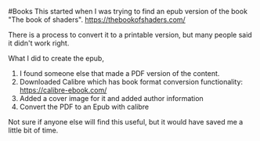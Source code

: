 #Books
This started when I was trying to find an epub version of the book "The book of shaders". 
https://thebookofshaders.com/

There is a process to convert it to a printable version, but many people said it didn't work right. 

What I did to create the epub,
1. I found someone else that made a PDF version of the content.
2. Downloaded Calibre which has book format conversion functionality: https://calibre-ebook.com/
3. Added a cover image for it and added author information
4. Convert the PDF to an Epub with calibre

Not sure if anyone else will find this useful, but it would have saved me a little bit of time.
